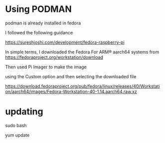 # Using PODMAN

podman is already installed in fedora

I followed the following guidance

https://sureshjoshi.com/development/fedora-raspberry-pi

In simple terms, I downloaded the Fedora For ARM® aarch64 systems
from
https://fedoraproject.org/workstation/download

Then used Pi Imager to make the image

using the Custom option and then selecting the downloaded file

https://download.fedoraproject.org/pub/fedora/linux/releases/40/Workstation/aarch64/images/Fedora-Workstation-40-1.14.aarch64.raw.xz

# updating

sudo bash

yum update




  
